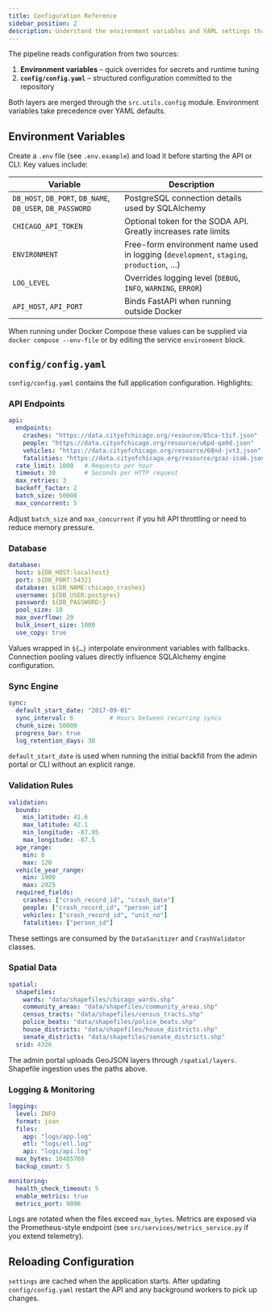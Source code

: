 ```yaml
---
title: Configuration Reference
sidebar_position: 2
description: Understand the environment variables and YAML settings that control the pipeline.
---
```


The pipeline reads configuration from two sources:

1. **Environment variables** – quick overrides for secrets and runtime tuning
2. **`config/config.yaml`** – structured configuration committed to the repository

Both layers are merged through the `src.utils.config` module. Environment variables take precedence over YAML defaults.

## Environment Variables

Create a `.env` file (see `.env.example`) and load it before starting the API or CLI. Key values include:

| Variable | Description |
| --- | --- |
| `DB_HOST`, `DB_PORT`, `DB_NAME`, `DB_USER`, `DB_PASSWORD` | PostgreSQL connection details used by SQLAlchemy |
| `CHICAGO_API_TOKEN` | Optional token for the SODA API. Greatly increases rate limits |
| `ENVIRONMENT` | Free-form environment name used in logging (`development`, `staging`, `production`, …) |
| `LOG_LEVEL` | Overrides logging level (`DEBUG`, `INFO`, `WARNING`, `ERROR`) |
| `API_HOST`, `API_PORT` | Binds FastAPI when running outside Docker |

When running under Docker Compose these values can be supplied via `docker compose --env-file` or by editing the service `environment` block.

## `config/config.yaml`

`config/config.yaml` contains the full application configuration. Highlights:

### API Endpoints

```yaml
api:
  endpoints:
    crashes: "https://data.cityofchicago.org/resource/85ca-t3if.json"
    people: "https://data.cityofchicago.org/resource/u6pd-qa9d.json"
    vehicles: "https://data.cityofchicago.org/resource/68nd-jvt3.json"
    fatalities: "https://data.cityofchicago.org/resource/gzaz-isa6.json"
  rate_limit: 1000   # Requests per hour
  timeout: 30        # Seconds per HTTP request
  max_retries: 3
  backoff_factor: 2
  batch_size: 50000
  max_concurrent: 5
```

Adjust `batch_size` and `max_concurrent` if you hit API throttling or need to reduce memory pressure.

### Database

```yaml
database:
  host: ${DB_HOST:localhost}
  port: ${DB_PORT:5432}
  database: ${DB_NAME:chicago_crashes}
  username: ${DB_USER:postgres}
  password: ${DB_PASSWORD:}
  pool_size: 10
  max_overflow: 20
  bulk_insert_size: 1000
  use_copy: true
```

Values wrapped in `${…}` interpolate environment variables with fallbacks. Connection pooling values directly influence SQLAlchemy engine configuration.

### Sync Engine

```yaml
sync:
  default_start_date: "2017-09-01"
  sync_interval: 6          # Hours between recurring syncs
  chunk_size: 50000
  progress_bar: true
  log_retention_days: 30
```

`default_start_date` is used when running the initial backfill from the admin portal or CLI without an explicit range.

### Validation Rules

```yaml
validation:
  bounds:
    min_latitude: 41.6
    max_latitude: 42.1
    min_longitude: -87.95
    max_longitude: -87.5
  age_range:
    min: 0
    max: 120
  vehicle_year_range:
    min: 1900
    max: 2025
  required_fields:
    crashes: ["crash_record_id", "crash_date"]
    people: ["crash_record_id", "person_id"]
    vehicles: ["crash_record_id", "unit_no"]
    fatalities: ["person_id"]
```

These settings are consumed by the `DataSanitizer` and `CrashValidator` classes.

### Spatial Data

```yaml
spatial:
  shapefiles:
    wards: "data/shapefiles/chicago_wards.shp"
    community_areas: "data/shapefiles/community_areas.shp"
    census_tracts: "data/shapefiles/census_tracts.shp"
    police_beats: "data/shapefiles/police_beats.shp"
    house_districts: "data/shapefiles/house_districts.shp"
    senate_districts: "data/shapefiles/senate_districts.shp"
  srid: 4326
```

The admin portal uploads GeoJSON layers through `/spatial/layers`. Shapefile ingestion uses the paths above.

### Logging & Monitoring

```yaml
logging:
  level: INFO
  format: json
  files:
    app: "logs/app.log"
    etl: "logs/etl.log"
    api: "logs/api.log"
  max_bytes: 10485760
  backup_count: 5

monitoring:
  health_check_timeout: 5
  enable_metrics: true
  metrics_port: 9090
```

Logs are rotated when the files exceed `max_bytes`. Metrics are exposed via the Prometheus-style endpoint (see `src/services/metrics_service.py` if you extend telemetry).

## Reloading Configuration

`settings` are cached when the application starts. After updating `config/config.yaml` restart the API and any background workers to pick up changes.
